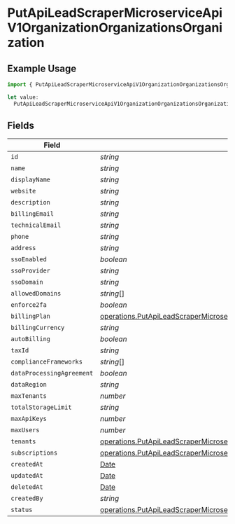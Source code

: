 # PutApiLeadScraperMicroserviceApiV1OrganizationOrganizationsOrganization

## Example Usage

```typescript
import { PutApiLeadScraperMicroserviceApiV1OrganizationOrganizationsOrganization } from "oppulence-backend-sdk/models/operations";

let value:
  PutApiLeadScraperMicroserviceApiV1OrganizationOrganizationsOrganization = {};
```

## Fields

| Field                                                                                                                                                                                        | Type                                                                                                                                                                                         | Required                                                                                                                                                                                     | Description                                                                                                                                                                                  |
| -------------------------------------------------------------------------------------------------------------------------------------------------------------------------------------------- | -------------------------------------------------------------------------------------------------------------------------------------------------------------------------------------------- | -------------------------------------------------------------------------------------------------------------------------------------------------------------------------------------------- | -------------------------------------------------------------------------------------------------------------------------------------------------------------------------------------------- |
| `id`                                                                                                                                                                                         | *string*                                                                                                                                                                                     | :heavy_minus_sign:                                                                                                                                                                           | N/A                                                                                                                                                                                          |
| `name`                                                                                                                                                                                       | *string*                                                                                                                                                                                     | :heavy_minus_sign:                                                                                                                                                                           | N/A                                                                                                                                                                                          |
| `displayName`                                                                                                                                                                                | *string*                                                                                                                                                                                     | :heavy_minus_sign:                                                                                                                                                                           | N/A                                                                                                                                                                                          |
| `website`                                                                                                                                                                                    | *string*                                                                                                                                                                                     | :heavy_minus_sign:                                                                                                                                                                           | N/A                                                                                                                                                                                          |
| `description`                                                                                                                                                                                | *string*                                                                                                                                                                                     | :heavy_minus_sign:                                                                                                                                                                           | N/A                                                                                                                                                                                          |
| `billingEmail`                                                                                                                                                                               | *string*                                                                                                                                                                                     | :heavy_minus_sign:                                                                                                                                                                           | N/A                                                                                                                                                                                          |
| `technicalEmail`                                                                                                                                                                             | *string*                                                                                                                                                                                     | :heavy_minus_sign:                                                                                                                                                                           | N/A                                                                                                                                                                                          |
| `phone`                                                                                                                                                                                      | *string*                                                                                                                                                                                     | :heavy_minus_sign:                                                                                                                                                                           | N/A                                                                                                                                                                                          |
| `address`                                                                                                                                                                                    | *string*                                                                                                                                                                                     | :heavy_minus_sign:                                                                                                                                                                           | N/A                                                                                                                                                                                          |
| `ssoEnabled`                                                                                                                                                                                 | *boolean*                                                                                                                                                                                    | :heavy_minus_sign:                                                                                                                                                                           | N/A                                                                                                                                                                                          |
| `ssoProvider`                                                                                                                                                                                | *string*                                                                                                                                                                                     | :heavy_minus_sign:                                                                                                                                                                           | N/A                                                                                                                                                                                          |
| `ssoDomain`                                                                                                                                                                                  | *string*                                                                                                                                                                                     | :heavy_minus_sign:                                                                                                                                                                           | N/A                                                                                                                                                                                          |
| `allowedDomains`                                                                                                                                                                             | *string*[]                                                                                                                                                                                   | :heavy_minus_sign:                                                                                                                                                                           | N/A                                                                                                                                                                                          |
| `enforce2fa`                                                                                                                                                                                 | *boolean*                                                                                                                                                                                    | :heavy_minus_sign:                                                                                                                                                                           | N/A                                                                                                                                                                                          |
| `billingPlan`                                                                                                                                                                                | [operations.PutApiLeadScraperMicroserviceApiV1OrganizationOrganizationsBillingPlan](../../models/operations/putapileadscrapermicroserviceapiv1organizationorganizationsbillingplan.md)       | :heavy_minus_sign:                                                                                                                                                                           | N/A                                                                                                                                                                                          |
| `billingCurrency`                                                                                                                                                                            | *string*                                                                                                                                                                                     | :heavy_minus_sign:                                                                                                                                                                           | N/A                                                                                                                                                                                          |
| `autoBilling`                                                                                                                                                                                | *boolean*                                                                                                                                                                                    | :heavy_minus_sign:                                                                                                                                                                           | N/A                                                                                                                                                                                          |
| `taxId`                                                                                                                                                                                      | *string*                                                                                                                                                                                     | :heavy_minus_sign:                                                                                                                                                                           | N/A                                                                                                                                                                                          |
| `complianceFrameworks`                                                                                                                                                                       | *string*[]                                                                                                                                                                                   | :heavy_minus_sign:                                                                                                                                                                           | N/A                                                                                                                                                                                          |
| `dataProcessingAgreement`                                                                                                                                                                    | *boolean*                                                                                                                                                                                    | :heavy_minus_sign:                                                                                                                                                                           | N/A                                                                                                                                                                                          |
| `dataRegion`                                                                                                                                                                                 | *string*                                                                                                                                                                                     | :heavy_minus_sign:                                                                                                                                                                           | N/A                                                                                                                                                                                          |
| `maxTenants`                                                                                                                                                                                 | *number*                                                                                                                                                                                     | :heavy_minus_sign:                                                                                                                                                                           | N/A                                                                                                                                                                                          |
| `totalStorageLimit`                                                                                                                                                                          | *string*                                                                                                                                                                                     | :heavy_minus_sign:                                                                                                                                                                           | N/A                                                                                                                                                                                          |
| `maxApiKeys`                                                                                                                                                                                 | *number*                                                                                                                                                                                     | :heavy_minus_sign:                                                                                                                                                                           | N/A                                                                                                                                                                                          |
| `maxUsers`                                                                                                                                                                                   | *number*                                                                                                                                                                                     | :heavy_minus_sign:                                                                                                                                                                           | N/A                                                                                                                                                                                          |
| `tenants`                                                                                                                                                                                    | [operations.PutApiLeadScraperMicroserviceApiV1OrganizationOrganizationsTenants](../../models/operations/putapileadscrapermicroserviceapiv1organizationorganizationstenants.md)[]             | :heavy_minus_sign:                                                                                                                                                                           | N/A                                                                                                                                                                                          |
| `subscriptions`                                                                                                                                                                              | [operations.PutApiLeadScraperMicroserviceApiV1OrganizationOrganizationsSubscriptions](../../models/operations/putapileadscrapermicroserviceapiv1organizationorganizationssubscriptions.md)   | :heavy_minus_sign:                                                                                                                                                                           | N/A                                                                                                                                                                                          |
| `createdAt`                                                                                                                                                                                  | [Date](https://developer.mozilla.org/en-US/docs/Web/JavaScript/Reference/Global_Objects/Date)                                                                                                | :heavy_minus_sign:                                                                                                                                                                           | N/A                                                                                                                                                                                          |
| `updatedAt`                                                                                                                                                                                  | [Date](https://developer.mozilla.org/en-US/docs/Web/JavaScript/Reference/Global_Objects/Date)                                                                                                | :heavy_minus_sign:                                                                                                                                                                           | N/A                                                                                                                                                                                          |
| `deletedAt`                                                                                                                                                                                  | [Date](https://developer.mozilla.org/en-US/docs/Web/JavaScript/Reference/Global_Objects/Date)                                                                                                | :heavy_minus_sign:                                                                                                                                                                           | N/A                                                                                                                                                                                          |
| `createdBy`                                                                                                                                                                                  | *string*                                                                                                                                                                                     | :heavy_minus_sign:                                                                                                                                                                           | N/A                                                                                                                                                                                          |
| `status`                                                                                                                                                                                     | [operations.PutApiLeadScraperMicroserviceApiV1OrganizationOrganizationsResponseStatus](../../models/operations/putapileadscrapermicroserviceapiv1organizationorganizationsresponsestatus.md) | :heavy_minus_sign:                                                                                                                                                                           | N/A                                                                                                                                                                                          |